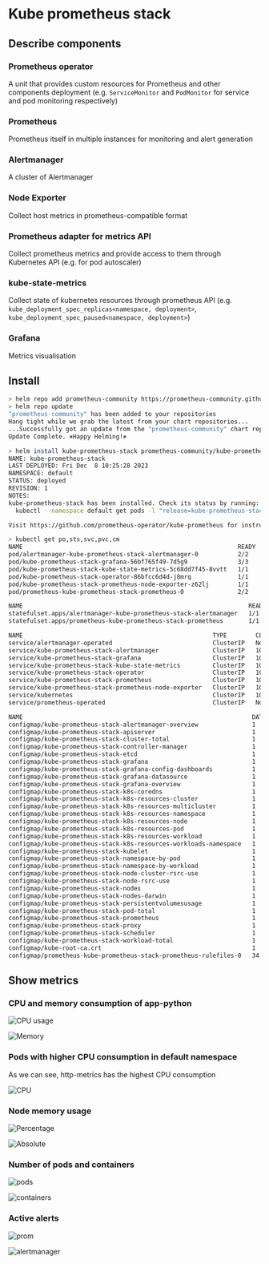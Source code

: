 # Kube prometheus stack

## Describe components

### Prometheus operator

A unit that provides custom resources for Prometheus and other components deployment (e.g. `ServiceMonitor` and `PodMonitor` for service and pod monitoring respectively)

### Prometheus

Prometheus itself in multiple instances for monitoring and alert generation

### Alertmanager

A cluster of Alertmanager

### Node Exporter

Collect host metrics in prometheus-compatible format

### Prometheus adapter for metrics API

Collect prometheus metrics and provide access to them through Kubernetes API (e.g. for pod autoscaler)

### kube-state-metrics

Collect state of kubernetes resources through prometheus API (e.g. `kube_deployment_spec_replicas<namespace, deployment>`, `kube_deployment_spec_paused<namespace, deployment>`)

### Grafana

Metrics visualisation

## Install

```bash
> helm repo add prometheus-community https://prometheus-community.github.io/helm-charts
> helm repo update
"prometheus-community" has been added to your repositories
Hang tight while we grab the latest from your chart repositories...
...Successfully got an update from the "prometheus-community" chart repository
Update Complete. ⎈Happy Helming!⎈
```

```bash
> helm install kube-prometheus-stack prometheus-community/kube-prometheus-stack
NAME: kube-prometheus-stack
LAST DEPLOYED: Fri Dec  8 10:25:28 2023
NAMESPACE: default
STATUS: deployed
REVISION: 1
NOTES:
kube-prometheus-stack has been installed. Check its status by running:
  kubectl --namespace default get pods -l "release=kube-prometheus-stack"

Visit https://github.com/prometheus-operator/kube-prometheus for instructions on how to create & configure Alertmanager and Prometheus instances using the Operator.
```

```bash
> kubectl get po,sts,svc,pvc,cm
NAME                                                            READY   STATUS    RESTARTS   AGE
pod/alertmanager-kube-prometheus-stack-alertmanager-0           2/2     Running   0          77s
pod/kube-prometheus-stack-grafana-56bf765f49-7d5g9              3/3     Running   0          90s
pod/kube-prometheus-stack-kube-state-metrics-5c68dd7f45-8vvtt   1/1     Running   0          90s
pod/kube-prometheus-stack-operator-86bfcc6d4d-j8mrq             1/1     Running   0          90s
pod/kube-prometheus-stack-prometheus-node-exporter-z62lj        1/1     Running   0          90s
pod/prometheus-kube-prometheus-stack-prometheus-0               2/2     Running   0          77s

NAME                                                               READY   AGE
statefulset.apps/alertmanager-kube-prometheus-stack-alertmanager   1/1     77s
statefulset.apps/prometheus-kube-prometheus-stack-prometheus       1/1     77s

NAME                                                     TYPE        CLUSTER-IP       EXTERNAL-IP   PORT(S)                      AGE
service/alertmanager-operated                            ClusterIP   None             <none>        9093/TCP,9094/TCP,9094/UDP   77s
service/kube-prometheus-stack-alertmanager               ClusterIP   10.107.119.224   <none>        9093/TCP,8080/TCP            90s
service/kube-prometheus-stack-grafana                    ClusterIP   10.110.88.135    <none>        80/TCP                       90s
service/kube-prometheus-stack-kube-state-metrics         ClusterIP   10.107.119.180   <none>        8080/TCP                     90s
service/kube-prometheus-stack-operator                   ClusterIP   10.111.26.111    <none>        443/TCP                      90s
service/kube-prometheus-stack-prometheus                 ClusterIP   10.101.42.48     <none>        9090/TCP,8080/TCP            90s
service/kube-prometheus-stack-prometheus-node-exporter   ClusterIP   10.98.123.125    <none>        9100/TCP                     90s
service/kubernetes                                       ClusterIP   10.96.0.1        <none>        443/TCP                      2m12s
service/prometheus-operated                              ClusterIP   None             <none>        9090/TCP                     77s

NAME                                                                DATA   AGE
configmap/kube-prometheus-stack-alertmanager-overview               1      91s
configmap/kube-prometheus-stack-apiserver                           1      91s
configmap/kube-prometheus-stack-cluster-total                       1      91s
configmap/kube-prometheus-stack-controller-manager                  1      91s
configmap/kube-prometheus-stack-etcd                                1      91s
configmap/kube-prometheus-stack-grafana                             1      91s
configmap/kube-prometheus-stack-grafana-config-dashboards           1      91s
configmap/kube-prometheus-stack-grafana-datasource                  1      91s
configmap/kube-prometheus-stack-grafana-overview                    1      91s
configmap/kube-prometheus-stack-k8s-coredns                         1      91s
configmap/kube-prometheus-stack-k8s-resources-cluster               1      91s
configmap/kube-prometheus-stack-k8s-resources-multicluster          1      91s
configmap/kube-prometheus-stack-k8s-resources-namespace             1      91s
configmap/kube-prometheus-stack-k8s-resources-node                  1      91s
configmap/kube-prometheus-stack-k8s-resources-pod                   1      91s
configmap/kube-prometheus-stack-k8s-resources-workload              1      91s
configmap/kube-prometheus-stack-k8s-resources-workloads-namespace   1      91s
configmap/kube-prometheus-stack-kubelet                             1      91s
configmap/kube-prometheus-stack-namespace-by-pod                    1      91s
configmap/kube-prometheus-stack-namespace-by-workload               1      91s
configmap/kube-prometheus-stack-node-cluster-rsrc-use               1      91s
configmap/kube-prometheus-stack-node-rsrc-use                       1      91s
configmap/kube-prometheus-stack-nodes                               1      91s
configmap/kube-prometheus-stack-nodes-darwin                        1      91s
configmap/kube-prometheus-stack-persistentvolumesusage              1      91s
configmap/kube-prometheus-stack-pod-total                           1      91s
configmap/kube-prometheus-stack-prometheus                          1      91s
configmap/kube-prometheus-stack-proxy                               1      91s
configmap/kube-prometheus-stack-scheduler                           1      91s
configmap/kube-prometheus-stack-workload-total                      1      91s
configmap/kube-root-ca.crt                                          1      118s
configmap/prometheus-kube-prometheus-stack-prometheus-rulefiles-0   34     77s
```

## Show metrics

### CPU and memory consumption of app-python

![CPU usage](static/lab14/cpu-usage.jpeg)

![Memory](static/lab14/replicas-memory-usage.jpeg)

### Pods with higher CPU consumption in default namespace

As we can see, http-metrics has the highest CPU consumption

![CPU](static/lab14/container-cpu-usage.jpeg)

### Node memory usage

![Percentage](static/lab14/node-memory-percentage.jpeg)

![Absolute](static/lab14/node-memory-consumption.jpeg)

### Number of pods and containers

![pods](static/lab14/pods-total.jpeg)

![containers](static/lab14/containers-total.jpeg)

### Active alerts

![prom](static/lab14/alerts-count.jpeg)

![alertmanager](static/lab14/alerts-alertmanager.jpeg)
